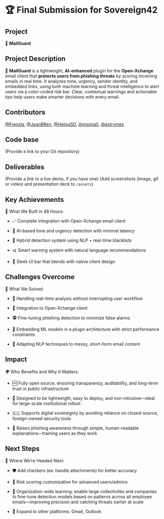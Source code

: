 # 🏆 Final Submission for Sovereign42

## Project
📨 **MailGuard**

## Project Description
🔐 **MailGuard** is a lightweight, **AI-enhanced** plugin for the **Open-Xchange** email client that **protects users from phishing threats** by scoring incoming emails in real time.
It analyzes tone, urgency, sender identity, and embedded links, using both machine learning and threat intelligence to alert users via a color-coded risk bar. 
Clear, contextual warnings and actionable tips help users make smarter decisions with every email.


## Contributors
<a href="https://github.com/Frenzla">@Frenzla</a>, <a href="https://github.com/JeanBRen">@JeanBRen</a>, <a href="https://github.com/Helios5D">@Helios5D</a>, <a href="https://github.com/msima0">@msima0</a>, <a href="https://github.com/extrymes">@extrymes</a>

## Code base
(Provide a link to your Git repository)

## Deliverables 
(Provide a link to a live demo, if you have one)
(Add screenshots (image, gif or video) and presentation deck to `/assets`)

## Key Achievements
🚀 What We Built in 48 Hours:

- ✅ Complete integration with Open-Xchange email client

- 🤖 AI-based tone and urgency detection with minimal latency

- 🧠 Hybrid detection system using NLP + real-time blacklists

- 📊 Smart warning system with natural language recommendations

- 🔧 Sleek UI bar that blends with native client design

## Challenges Overcome
🧩 What We Solved:

- 🤹 Handling real-time analysis without interrupting user workflow

- 🔨 Integration to Open-Xchange client

- 🕵️ Fine-tuning phishing detection to minimize false alarms

- 🧱 Embedding ML models in a plugin architecture with strict performance constraints

- 🧠 Adapting NLP techniques to messy, short-form email content

## Impact
🌍 Who Benefits and Why It Matters:

- 🆓 Fully open source, ensuring transparency, auditability, and long-term trust in public infrastructure

- 🧰 Designed to be lightweight, easy to deploy, and non-intrusive—ideal for large-scale institutional rollout

- 🇪🇺 Supports digital sovereignty by avoiding reliance on closed-source, foreign-owned security tools

- 🧠 Raises phishing awareness through simple, human-readable explanations—training users as they work

## Next Steps
🔮 Where We’re Headed Next:

- 🛡️ Add checkers (ex: handle attachments) for better accuracy

- 🎯 Risk scoring customization for advanced users/admins

- 🏢 Organization-wide learning: enable large collectivités and companies to fine-tune detection models based on patterns across all employee emails—improving precision and catching threats earlier at scale

- 🧩 Expand to other platforms: Gmail, Outlook
